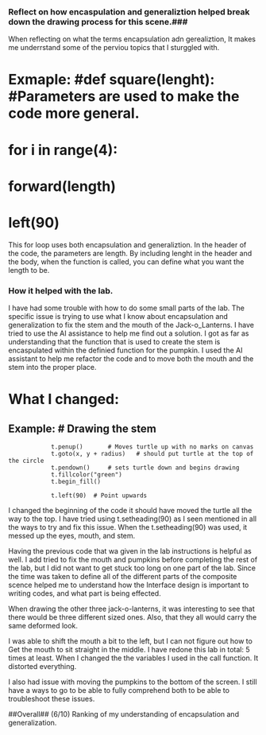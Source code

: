 ### Reflect on how encaspulation and generaliztion helped break down the drawing process for this scene.###
When reflecting on what the terms encapsulation adn gerealiztion, It makes me underrstand some of the perviou topics that I sturggled with. 
# Exmaple: #def square(lenght): #Parameters are used to make the code more general.
#               for i in range(4):
#                   forward(length)
#                   left(90)
This for loop uses both encapsulation and generaliztion. In the header of the code, the parameters are length. By including lenght in the header and the body, when the function is called, you can define what you want the length to be.

### How it helped with the lab. 
I have had some trouble with how to do some small parts of the lab. 
The specific issue is trying to use what I know about encapsulation and generalization to fix the stem and the mouth of the Jack-o_Lanterns.
I have tried to use the AI assistance to help me find out a solution. 
I got as far as understanding that the function that is used to create the stem is encaspulated within the definied function for the pumpkin.
I used the AI assistant to help me refactor the code and to move both the mouth and the stem into the proper place.
# What I changed:
## Example:  # Drawing the stem
                t.penup()       # Moves turtle up with no marks on canvas
                t.goto(x, y + radius)   # should put turtle at the top of the circle
                t.pendown()     # sets turtle down and begins drawing 
                t.fillcolor("green")
                t.begin_fill()
            
                t.left(90)  # Point upwards
I changed the beginning of the code it should have moved the turtle all the way to the top. I have tried using t.setheading(90) as I seen mentioned in all the ways to try and fix this issue. 
When the t.setheading(90) was used, it messed up the eyes, mouth, and stem.

Having the previous code that wa given in the lab instructions is helpful as well. 
I add tried to fix the mouth and pumpkins before completing the rest of the lab, but I did not want to get stuck too long on one part of the lab.
Since the time was taken to define all of the different parts of the composite scence helped me to understand how the Interface design is important to writing codes, and what part is being effected.

When drawing the other three jack-o-lanterns, it was interesting to see that there would be three different sized ones. 
Also, that they all would carry the same deformed look. 

I was able to shift the mouth a bit to the left, but I can not figure out how to Get the mouth to sit straight in the middle.
I have redone this lab in total: 5 times at least. When I changed the the variables I used in the call function. It distorted everything.

I also had issue with moving the pumpkins to the bottom of the screen.
I still have a ways to go to be able to fully comprehend both to be able to troubleshoot these issues.

##Overall##
(6/10) Ranking of my understanding of encapsulation and generalization.


                